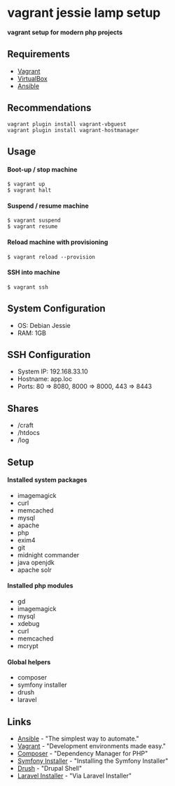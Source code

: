 vagrant jessie lamp setup
=========================

**vagrant setup for modern php projects**

Requirements
------------

* [Vagrant](https://www.vagrantup.com/)
* [VirtualBox](https://www.virtualbox.org/)
* [Ansible](http://www.ansible.com/)

Recommendations
---------------
```
vagrant plugin install vagrant-vbguest
vagrant plugin install vagrant-hostmanager
```

Usage
-----
#### Boot-up / stop machine

```
$ vagrant up
$ vagrant halt
```

#### Suspend / resume machine

```
$ vagrant suspend
$ vagrant resume
```

#### Reload machine with provisioning

```
$ vagrant reload --provision
```

#### SSH into machine

```
$ vagrant ssh
```

System Configuration
--------------------
* OS: Debian Jessie
* RAM: 1GB

SSH Configuration
-----------------
* System IP: 192.168.33.10
* Hostname: app.loc
* Ports: 80 => 8080, 8000 => 8000, 443 => 8443

Shares
------
* /craft
* /htdocs
* /log

Setup
-----
#### Installed system packages

* imagemagick
* curl
* memcached
* mysql
* apache
* php
* exim4
* git
* midnight commander
* java openjdk
* apache solr

#### Installed php modules

* gd
* imagemagick
* mysql
* xdebug
* curl
* memcached
* mcrypt

#### Global helpers 

* composer
* symfony installer
* drush
* laravel

Links
-----
* [Ansible](http://www.ansible.com) - "The simplest way to automate." 
* [Vagrant](https://www.vagrantup.com) - "Development environments made easy."
* [Composer](https://getcomposer.org) - "Dependency Manager for PHP"
* [Symfony Installer](https://symfony.com/doc/current/book/installation.html) - "Installing the Symfony Installer"
* [Drush](http://www.drush.org/en/master/) - "Drupal Shell"
* [Laravel Installer](https://laravel.com/docs/5.2#installing-laravel) - "Via Laravel Installer"